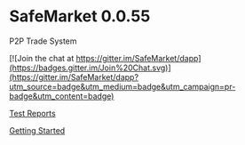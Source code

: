 # SafeMarket 0.0.55

P2P Trade System

[![Join the chat at https://gitter.im/SafeMarket/dapp](https://badges.gitter.im/Join%20Chat.svg)](https://gitter.im/SafeMarket/dapp?utm_source=badge&utm_medium=badge&utm_campaign=pr-badge&utm_content=badge)

[Test Reports](/reports/0.0.55/)

[Getting Started](https://github.com/SafeMarket/dapp/wiki/Getting-Started)